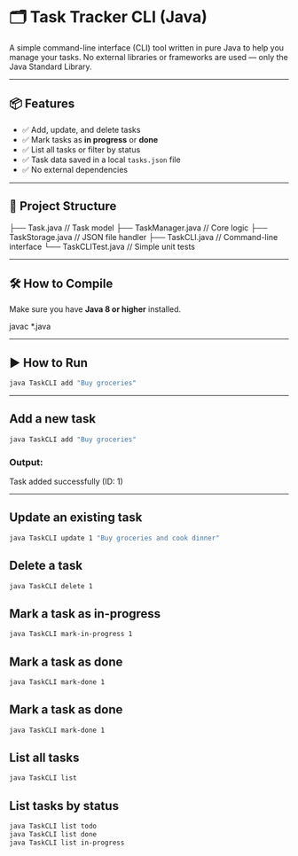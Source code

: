 # 🗂️ Task Tracker CLI (Java)

A simple command-line interface (CLI) tool written in pure Java to help you manage your tasks. No external libraries or frameworks are used — only the Java Standard Library.

---

## 📦 Features

- ✅ Add, update, and delete tasks  
- ✅ Mark tasks as **in progress** or **done**  
- ✅ List all tasks or filter by status  
- ✅ Task data saved in a local `tasks.json` file  
- ✅ No external dependencies  

---

## 📁 Project Structure

├── Task.java // Task model
├── TaskManager.java // Core logic
├── TaskStorage.java // JSON file handler
├── TaskCLI.java // Command-line interface
└── TaskCLITest.java // Simple unit tests


---

## 🛠️ How to Compile

Make sure you have **Java 8 or higher** installed.


javac *.java

---


## ▶️ How to Run

```bash
java TaskCLI add "Buy groceries"
```
---

## Add a new task

```bash
java TaskCLI add "Buy groceries"
```

### Output:
Task added successfully (ID: 1)

---

## Update an existing task

```bash
java TaskCLI update 1 "Buy groceries and cook dinner"
```

## Delete a task

```bash
java TaskCLI delete 1
```

## Mark a task as in-progress

```bash
java TaskCLI mark-in-progress 1
```

## Mark a task as done

```bash
java TaskCLI mark-done 1
```

## Mark a task as done

```bash
java TaskCLI mark-done 1
```

## List all tasks

```bash
java TaskCLI list
```

## List tasks by status

```bash
java TaskCLI list todo
java TaskCLI list done
java TaskCLI list in-progress
```